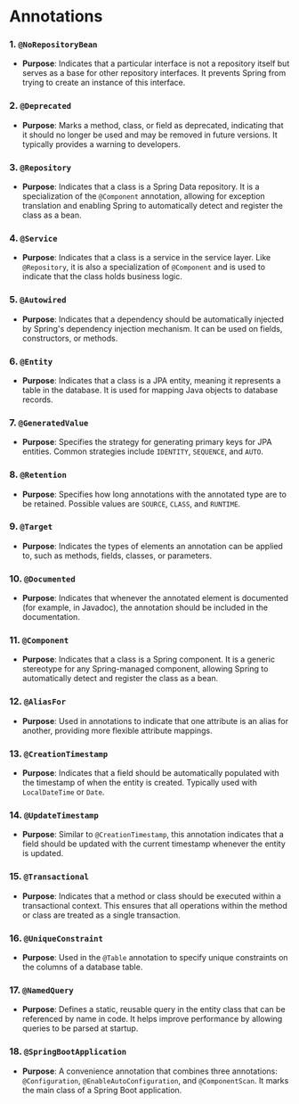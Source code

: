 # Annotations

### 1. `@NoRepositoryBean`

- **Purpose**: Indicates that a particular interface is not a repository itself but serves as a base for other repository interfaces. It prevents Spring from trying to create an instance of this interface.

### 2. `@Deprecated`

- **Purpose**: Marks a method, class, or field as deprecated, indicating that it should no longer be used and may be removed in future versions. It typically provides a warning to developers.

### 3. `@Repository`

- **Purpose**: Indicates that a class is a Spring Data repository. It is a specialization of the `@Component` annotation, allowing for exception translation and enabling Spring to automatically detect and register the class as a bean.

### 4. `@Service`

- **Purpose**: Indicates that a class is a service in the service layer. Like `@Repository`, it is also a specialization of `@Component` and is used to indicate that the class holds business logic.

### 5. `@Autowired`

- **Purpose**: Indicates that a dependency should be automatically injected by Spring's dependency injection mechanism. It can be used on fields, constructors, or methods.

### 6. `@Entity`

- **Purpose**: Indicates that a class is a JPA entity, meaning it represents a table in the database. It is used for mapping Java objects to database records.

### 7. `@GeneratedValue`

- **Purpose**: Specifies the strategy for generating primary keys for JPA entities. Common strategies include `IDENTITY`, `SEQUENCE`, and `AUTO`.

### 8. `@Retention`

- **Purpose**: Specifies how long annotations with the annotated type are to be retained. Possible values are `SOURCE`, `CLASS`, and `RUNTIME`.

### 9. `@Target`

- **Purpose**: Indicates the types of elements an annotation can be applied to, such as methods, fields, classes, or parameters.

### 10. `@Documented`

- **Purpose**: Indicates that whenever the annotated element is documented (for example, in Javadoc), the annotation should be included in the documentation.

### 11. `@Component`

- **Purpose**: Indicates that a class is a Spring component. It is a generic stereotype for any Spring-managed component, allowing Spring to automatically detect and register the class as a bean.

### 12. `@AliasFor`

- **Purpose**: Used in annotations to indicate that one attribute is an alias for another, providing more flexible attribute mappings.

### 13. `@CreationTimestamp`

- **Purpose**: Indicates that a field should be automatically populated with the timestamp of when the entity is created. Typically used with `LocalDateTime` or `Date`.

### 14. `@UpdateTimestamp`

- **Purpose**: Similar to `@CreationTimestamp`, this annotation indicates that a field should be updated with the current timestamp whenever the entity is updated.

### 15. `@Transactional`

- **Purpose**: Indicates that a method or class should be executed within a transactional context. This ensures that all operations within the method or class are treated as a single transaction.

### 16. `@UniqueConstraint`

- **Purpose**: Used in the `@Table` annotation to specify unique constraints on the columns of a database table.

### 17. `@NamedQuery`

- **Purpose**: Defines a static, reusable query in the entity class that can be referenced by name in code. It helps improve performance by allowing queries to be parsed at startup.

### 18. `@SpringBootApplication`

- **Purpose**: A convenience annotation that combines three annotations: `@Configuration`, `@EnableAutoConfiguration`, and `@ComponentScan`. It marks the main class of a Spring Boot application.



